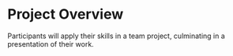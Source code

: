 # Project Overview

Participants will apply their skills in a team project, culminating in a presentation of their work.
